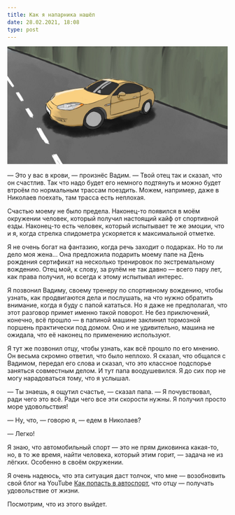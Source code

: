 ```yaml
---
title: Как я напарника нашёл
date: 28.02.2021, 18:08
type: post
---
```


![](/img/posts/014/1.png "Папина красотка")

— Это у вас в крови, — произнёс Вадим. — Твой отец так и сказал, что он
счастлив. Так что надо будет его немного подтянуть и можно будет втроём по
нормальным трассам поездить. Можем, например, даже в Николаев поехать, там
трасса есть неплохая.

Счастью моему не было предела. Наконец-то появился в моём окружении человек,
который получил настоящий кайф от спортивной езды. Наконец-то есть человек,
который испытывает те же эмоции, что и я, когда стрелка спидометра ускоряется к
максимальной отметке.

Я не очень богат на фантазию, когда речь заходит о подарках. Но то ли дело моя
жена... Она предложила подарить моему папе на День рождения сертификат на
несколько тренировок по экстремальному вождению. Отец мой, к слову, за рулём не
так давно — всего пару лет, как права получил, но всегда к этому испытывал
интерес.

Я позвонил Вадиму, своему тренеру по спортивному вождению, чтобы узнать, как
продвигаются дела и послушать, на что нужно обратить внимание, когда я буду с
папой кататься. Но я даже не предполагал, что этот разговор примет именно такой
поворот. Не без приключений, конечно, всё прошло — в папиной машине заклинил
тормозной поршень практически под домом. Оно и не удивительно, машина не
ожидала, что её наконец по применению используют.

Я тут же позвонил отцу, чтобы узнать, как всё прошло по его мнению. Он весьма
скромно ответил, что было неплохо. Я сказал, что общался с Вадимом, передал его
слова и сказал, что это классное подспорье заняться совместным делом. И тут
папа воодушевился. Я до сих пор не могу нарадоваться тому, что я услышал.

— Ты знаешь, я ощутил счастье, — сказал папа. — Я почувствовал, ради чего это
всё. Ради чего все эти скорости нужны. Я получил просто море удовольствия!

— Ну, что, — говорю я, — едем в Николаев?

— Легко!

Я знаю, что автомобильный спорт — это не прям диковинка какая-то, но, в то же
время, найти человека, который этим горит, — задача не из лёгких. Особенно в
своём окружении.

Я очень надеюсь, что эта ситуация даст толчок, что мне — возобновить свой блог
на YouTube [Как попасть в
автоспорт](https://www.youtube.com/c/%D0%9A%D0%B0%D0%BA%D0%9F%D0%BE%D0%BF%D0%B0%D1%81%D1%82%D1%8C%D0%B2%D0%90%D0%B2%D1%82%D0%BE%D1%81%D0%BF%D0%BE%D1%80%D1%82),
что отцу — получать удовольствие от жизни.

Посмотрим, что из этого выйдет.
